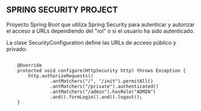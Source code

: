 SPRING SECURITY PROJECT
-------------------------------------------------------------------------------------

Proyecto Spring Boot que utiliza Spring Security para autenticar y autorizar el 
acceso a URLs dependiendo del "rol" o si el usuario ha sido autenticado.

La clase SecurityConfiguration define las URLs de acceso público y privado:


```

    @Override
    protected void configure(HttpSecurity http) throws Exception {
        http.authorizeRequests()
                .antMatchers("/", "/init").permitAll()
                .antMatchers("/private").authenticated()
                .antMatchers("/admin").hasRole("ADMIN")
                .and().formLogin().and().logout();
    }

```

